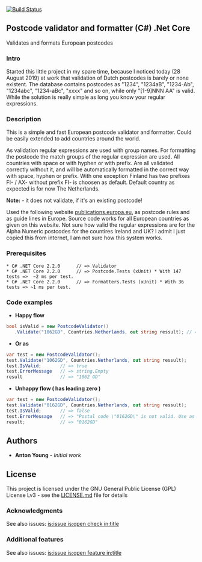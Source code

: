 [![Build Status](https://dev.azure.com/antonyoung/Validator/_apis/build/status/antonyoung.postalcode?branchName=master)](https://dev.azure.com/antonyoung/Validator/_build/latest?definitionId=3&branchName=master)
## Postcode validator and formatter (C#) .Net Core

Validates and formats European postcodes

### Intro

Started this little project in my spare time, because I noticed today (28 August 2019) at work that validation of Dutch postcodes is barely or none existent. 
The database contains postcodes as "1234", "1234aB", "1234-Ab", "1234abc", "1234-aBc", "xxxx" and so on, while only "[1-9]NNN AA" is valid. 
While the solution is really simple as long you know your regular expressions. 

### Description

This is a simple and fast European postcode validator and formatter. 
Could be easily extended to add countries around the world.

As validation regular expressions are used with group names. 
For formatting the postcode the match groups of the regular expression are used. 
All countries with space or with hyphen or with prefix.
Are all validated correctly without it, and will be automatically formatted in the correct way with space, hyphen or prefix. 
With one exception Finland has two prefixes FI- / AX- without prefix FI- is choosen as default.
Default country as expected is for now The Netherlands.    

**Note:** - it does not validate, if it's an existing postcode!

Used the following website [publications.europa.eu](http://publications.europa.eu/code/en/en-390105.htm), as postcode rules and as guide lines in Europe. 
Source code works for all European countries as given on this website.
Not sure how valid the regular expressions are for the Alpha Numeric postcodes for the countires Ireland and UK?
I admit I just copied this from internet, I am not sure how this system works. 
 
### Prerequisites
```
* C# .NET Core 2.2.0	  // => Validator
* C# .NET Core 2.2.0      // => Postcode.Tests (xUnit) * With 147 tests =>  ~2 ms per test.
* C# .NET Core 2.2.0      // => Formatters.Tests (xUnit) * With 36 tests => ~1 ms per test.
```
### Code examples

* **Happy flow**
```csharp
bool isValid = new PostcodeValidator()
   .Validate("1062GD", Countries.Netherlands, out string ressult); // => result = "1062 GD", isValid = true
```
* **Or as** 
```csharp
var test = new PostcodeValidator(); 
test.Validate("1062GD", Countries.Netherlands, out string ressult);
test.IsValid;       // => true					
test.ErrorMessage   // => string.Empty
result              // => "1062 GD"
```
* **Unhappy flow ( has leading zero )**
```csharp
var test = new PostcodeValidator(); 
test.Validate("0162GD", Countries.Netherlands, out string ressult);
test.IsValid;       // => false					
test.ErrorMessage   // => "Postal code \"0162GD\" is not valid. Use as example \"1234 AB\"."
result;             // => "0162GD"
```

## Authors

* **Anton Young** - *Initial work*

## License

This project is licensed under the GNU General Public License (GPL) License Lv3 - see the [LICENSE.md](LICENSE.md) file for details

### Acknowledgments
See also issues: [is:issue is:open check in:title](https://github.com/antonyoung/postalcode/issues?utf8=%E2%9C%93&q=is%3Aissue+is%3Aopen+check+in%3Atitle)

### Additional features
See also issues: [is:issue is:open feature in:title](https://github.com/antonyoung/postalcode/issues?utf8=%E2%9C%93&q=is%3Aissue+is%3Aopen+feature+in%3Atitle+)
